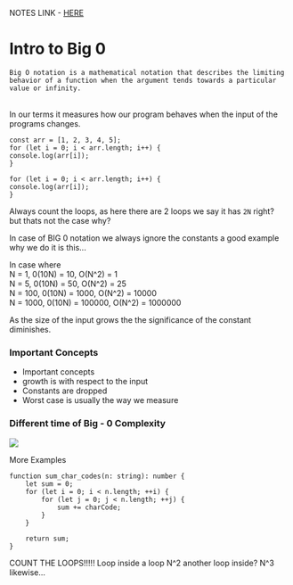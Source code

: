 NOTES LINK - [HERE](https://theprimeagen.github.io/fem-algos)

# Intro to Big 0

`Big O notation is a mathematical notation that describes the limiting behavior of a function when the argument tends towards a particular value or infinity.`

<br />
In our terms it measures how our program behaves when the input of the programs changes.

<br />

```
const arr = [1, 2, 3, 4, 5];
for (let i = 0; i < arr.length; i++) {
console.log(arr[i]);
}

for (let i = 0; i < arr.length; i++) {
console.log(arr[i]);
}

```

Always count the loops, as here there are 2 loops we say it has `2N` right? \
but thats not the case why?

In case of BIG 0 notation we always ignore the constants a good example why we do it is this...

In case where \
N = 1, 0(10N) = 10, O(N^2) = 1 \
N = 5, 0(10N) = 50, O(N^2) = 25 \
N = 100, 0(10N) = 1000, O(N^2) = 10000 \
N = 1000, 0(10N) = 100000, O(N^2) = 1000000

As the size of the input grows the the significance of the constant diminishes.

### Important Concepts

- Important concepts
- growth is with respect to the input
- Constants are dropped
- Worst case is usually the way we measure

### Different time of Big - 0 Complexity

![](https://theprimeagen.github.io/fem-algos/images/big-o-face.png)

More Examples

```
function sum_char_codes(n: string): number {
    let sum = 0;
    for (let i = 0; i < n.length; ++i) {
        for (let j = 0; j < n.length; ++j) {
            sum += charCode;
        }
    }

    return sum;
}
```

COUNT THE LOOPS!!!!! Loop inside a loop N^2 another loop inside? N^3 likewise...
